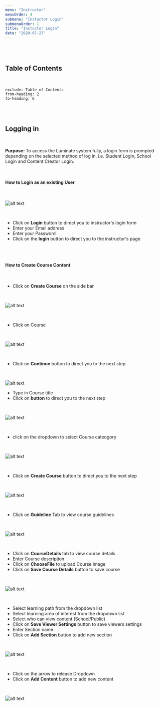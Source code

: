 ```yaml
---
menu: "Instructor"
menuOrder: 4
submenu: "Instuctor Login"
submenuOrder: 1
title: "Instuctor Login"
date: "2020-07-27"
---
```

<br />
<br />

## Table of Contents

<br />

```toc
exclude: Table of Contents
from-heading: 2
to-heading: 6
```

<br />
<br />

## Logging in

<br />

**Purpose:** To access the Luminate system fully, a login form is
      prompted depending on the selected method of log in, i.e. Student Login,
      School Login and Content Creator Login.

<br />

#### How to Login as an existing User

<br />
  
  ![alt text](/images/LoginForm.png "Title")

<br />

* Click on **Login** button to direct you to instructor's login form
* Enter your Email address
* Enter your Password
* Click on the **login** button to direct you to the instructor's page

<br />
<br />

#### How to Create Course Content

<br />

* Click on **Create Course** on the side bar

<br />

  ![alt text](/images/CreateContent.png "Title")

<br>

* Click on Course
<br>

![alt text](/images/CourseStep1.png "Title")

<br />

* Click on **Continue** botton to direct you to the next step

<br>

![alt text](/images/CourseStep2.png "Title") 

* Type in Course title
* Click on **button** to direct you to the next step

<br>

![alt text](/images/ChooseCategory.png "Title")

<br />

* click on the dropdown to select Course cateogory

<br>

![alt text](/images/CourseCategory.png "Title")

<br />

* Click on **Create Course** button to direct you to the next step

<br>

![alt text](/images/Guidelines.png "Title")

<br />

* Click on **Guideline** Tab to view course guidelines

<br>

![alt text](/images/CourseDetails.png "Title")

<br />

* Click on **CourseDetails** tab to view course details
* Enter Course description
* Click on **ChooseFile** to upload Course image
* Click on **Save Course Details** button to save course

<br>

![alt text](/images/ViewerSettings.png "Title")

<br />

* Select learning path from the dropdown list
* Select learning area of interest from the dropdown list
* Select who can view content (School/Public)
* Click on **Save Viewer Settings** button to save viewers settings
* Enter Section name 
* Click on **Add Section** button to add new section

<br>

![alt text](/images/AddContent.png "Title")

<br />

* Click on the arrow to release Dropdown
* Click on **Add Content** button to add new content

<br>

![alt text](/images/ContentName.png "Title") 